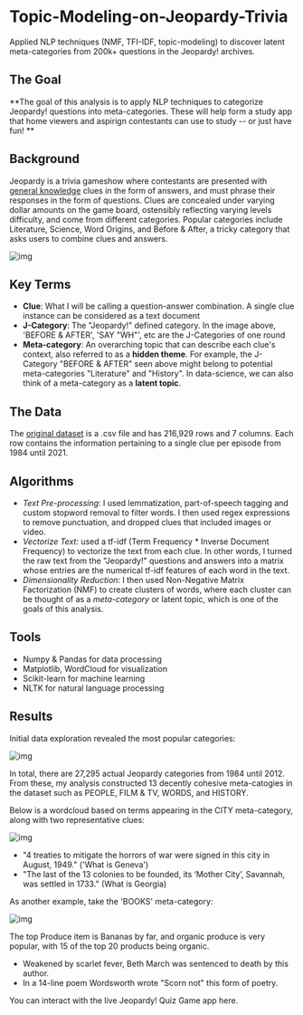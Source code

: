 # Topic-Modeling-on-Jeopardy-Trivia

Applied NLP techniques (NMF, TFI-IDF, topic-modeling) to discover latent meta-categories from 200k+ questions in the Jeopardy! archives.

## The Goal

**The goal of this analysis is to apply NLP techniques to categorize Jeopardy! questions into meta-categories. These will help form a study app that home viewers and aspirign contestants can use to study -- or just have fun! **

## Background

Jeopardy is a trivia gameshow where contestants are presented with [general knowledge](https://en.wikipedia.org/wiki/General_knowledge) clues in the form of answers, and must phrase their responses in the form of questions. Clues are concealed under varying dollar amounts on the game board, ostensibly reflecting varying levels difficulty, and come from different categories. Popular categories include Literature, Science, Word Origins, and Before & After, a tricky category that asks users to combine clues and answers. 

![img](/Users/elizabethnaameh/Desktop/Topic-Modeling-on-Jeopardy-Trivia/images/jeopardy_board.png)



## Key Terms

- **Clue**: What I will be calling a question-answer combination. A single clue instance can be considered as a text document
- **J-Category**: The "Jeopardy!" defined category. In the image above, 'BEFORE & AFTER', 'SAY "WH"', etc are the J-Categories of one round
- **Meta-category**: An overarching topic that can describe each clue's context, also referred to as a **hidden theme**. For example, the J-Category "BEFORE & AFTER" seen above might belong to potential meta-categories "Literature" and "History". In data-science, we can also think of a meta-category as a **latent topic**.

## The Data

The [original dataset](https://drive.google.com/file/d/0BwT5wj_P7BKXUl9tOUJWYzVvUjA/view?resourcekey=0-uFrn8bQkUfSCvJlmtKGCdQ) is a .csv file and has 216,929 rows and 7 columns. Each row contains the information pertaining to a single clue per episode from 1984 until 2021. 

## Algorithms

- *Text Pre-processing*: I used lemmatization, part-of-speech tagging and custom stopword removal to filter words. I then used regex expressions to remove punctuation, and dropped clues that included images or video. 
- *Vectorize Text:* used a tf-idf (Term Frequency * Inverse Document Frequency) to vectorize the text from each clue. In other words, I turned the raw text from the "Jeopardy!" questions and answers into a matrix whose entries are the numerical tf-idf features of each word in the text.
- *Dimensionality Reduction:* I then used Non-Negative Matrix Factorization (NMF) to create clusters of words, where each cluster can be thought of as a *meta-category* or latent topic, which is one of the goals of this analysis.

## Tools

* Numpy & Pandas for data processing 
* Matplotlib, WordCloud for visualization
* Scikit-learn for machine learning
* NLTK for natural language processing

## Results

 Initial data exploration revealed the most popular categories:

![img](/Users/elizabethnaameh/Desktop/Topic-Modeling-on-Jeopardy-Trivia/images/Jcategories_barplot.png)

In total, there are 27,295 actual Jeopardy categories from 1984 until 2012. From these, my analysis constructed 13 decently cohesive meta-catogies in the dataset such as PEOPLE, FILM & TV, WORDS, and HISTORY. 

Below is a wordcloud based on terms appearing in the CITY meta-category, along with two representative clues:

![img](/Users/elizabethnaameh/Desktop/Topic-Modeling-on-Jeopardy-Trivia/images/wordcloud_city.png)

* "4 treaties to mitigate the horrors of war were signed in this city in August, 1949." ('What is Geneva')
* "The last of the 13 colonies to be founded, its ‘Mother City’, Savannah, was settled in 1733." (What is Georgia)

As another example, take the 'BOOKS' meta-category:

![img](/Users/elizabethnaameh/Desktop/Topic-Modeling-on-Jeopardy-Trivia/images/wordcloud_books.png)

The top Produce item is Bananas by far, and organic produce is very popular, with 15 of the top 20 products being organic.

* Weakened by scarlet fever, Beth March was sentenced to death by this author.
* In a 14-line poem Wordsworth wrote "Scorn not" this form of poetry.

You can interact with the live Jeopardy! Quiz Game app here. 
